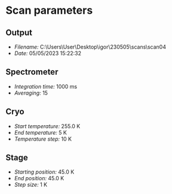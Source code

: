 Scan parameters
=================================================

Output
-------------------------------------------------
- *Filename:* C:\Users\User\Desktop\igor\230505\scans\scan04
- *Date:*  05/05/2023 15:22:32

Spectrometer
-------------------------------------------------
- *Integration time:* 1000 ms
- *Averaging:* 15

Cryo
-------------------------------------------------
- *Start temperature:* 255.0 K
- *End temperature:* 5 K
- *Temperature step:* 10 K

Stage
-------------------------------------------------
- *Starting position:* 45.0 K
- *End position:* 45.0 K
- *Step size:* 1 K

